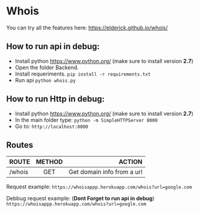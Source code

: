 # Whois
You can try all the features here: https://elderick.github.io/whois/

## How to run api in debug:
- Install python https://www.python.org/ (make sure to install version **2.7**)
- Open the folder Backend.
- Install requeriments.
`pip install -r requirements.txt`
- Run api
`python whois.py`

## How to run Http in debug:
- Install python https://www.python.org/ (make sure to install version **2.7**)
- In the main folder type:
`python -m SimpleHTTPServer 8000`
- Go to:
`http://localhost:8000` 
 

## Routes
| ROUTE         |  METHOD       | ACTION                     |
| ------------- |:-------------:| --------------------------:|
| /whois        |     GET       | Get domain info from a url |

Request example:
`https://whoisappp.herokuapp.com/whois?url=google.com`

Debbug request example: (**Dont Forget to run api in debug**)
`https://whoisappp.herokuapp.com/whois?url=google.com`
